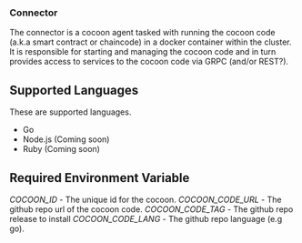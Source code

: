 ### Connector
The connector is a cocoon agent tasked with running the cocoon code (a.k.a smart contract or chaincode) in a
docker container within the cluster. It is responsible for starting and managing the cocoon code and in turn 
provides access to services to the cocoon code via GRPC (and/or REST?). 

## Supported Languages
These are supported languages.

- Go
- Node.js (Coming soon)
- Ruby (Coming soon)

## Required Environment Variable
*COCOON_ID* - The unique id for the cocoon. 
*COCOON_CODE_URL* - The github repo url of the cocoon code.
*COCOON_CODE_TAG* - The github repo release to install
*COCOON_CODE_LANG* - The github repo language (e.g go).